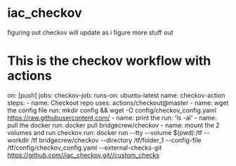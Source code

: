 # iac_checkov
figuring out checkov 
will update as i figure more stuff out
# This is the checkov workflow with actions
 
 
on: [push]
jobs:
  checkov-job:
    runs-on: ubuntu-latest
    name: checkov-action
    steps:
      - name: Checkout repo
        uses: actions/checkout@master
      - name: wget the config file
        run:  mkdir config && wget -O config/checkov_config.yaml https://raw.githubusercontent.com/
      - name: print the
        run:  'ls -al'
      - name:  pull the docker
        run:  docker pull bridgecrew/checkov
      - name: mount the 2 volumes and run checkov
        run:  docker run --tty --volume $(pwd):/tf --workdir /tf bridgecrew/checkov --directory /tf/folder_1  --config-file /tf/config/checkov_config.yaml --external-checks-git https://github.com//iac_checkov.git//custom_checks
